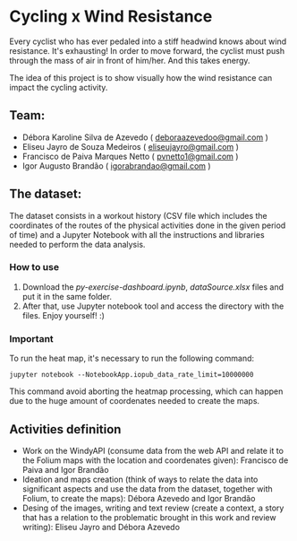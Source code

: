 # Cycling x Wind Resistance
	
Every cyclist who has ever pedaled into a stiff headwind knows about wind resistance. It's exhausting! In order to move forward, the cyclist must push through the mass of air in front of him/her. And this takes energy.

The idea of this project is to show visually how the wind resistance can impact the cycling activity.


## Team:

* Débora Karoline Silva de Azevedo ( deboraazevedoo@gmail.com )
* Eliseu Jayro de Souza Medeiros ( eliseujayro@gmail.com )
* Francisco de Paiva Marques Netto ( pvnetto1@gmail.com )
* Igor Augusto Brandão ( igorabrandao@gmail.com )



## The dataset:
The dataset consists in a workout history (CSV file which includes the coordinates of the routes of the physical activities done in the given period of time) and a Jupyter Notebook with all the instructions and libraries needed to perform the data analysis.

### How to use ###

1. Download the *py-exercise-dashboard.ipynb*, *dataSource.xlsx* files and put it in the same folder. 
2. After that, use Jupyter notebook tool and access the directory with the files. Enjoy yourself! :)

### Important ###

To run the heat map, it's necessary to run the following command:

```
jupyter notebook --NotebookApp.iopub_data_rate_limit=10000000
```

This command avoid aborting the heatmap processing, which can happen due to the huge amount of coordenates needed to create the maps.

## Activities definition ##

* Work on the WindyAPI (consume data from the web API and relate it to the Folium maps with the location and coordenates given): Francisco de Paiva and Igor Brandão
* Ideation and maps creation (think of ways to relate the data into significant aspects and use the data from the dataset, together with Folium, to create the maps): Débora Azevedo and Igor Brandão
* Desing of the images, writing and text review (create a context, a story that has a relation to the problematic brought in  this work and review writing): Eliseu Jayro and Débora Azevedo
